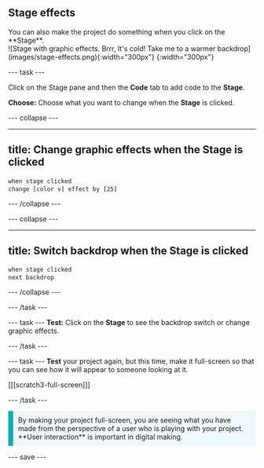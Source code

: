 ## Stage effects

<div style="display: flex; flex-wrap: wrap">
<div style="flex-basis: 200px; flex-grow: 1; margin-right: 15px;">
You can also make the project do something when you click on the **Stage**.
</div>
<div>
![Stage with graphic effects. Brrr, It's cold! Take me to a warmer backdrop](images/stage-effects.png){:width="300px"} 
{:width="300px"}  
</div>
</div>

--- task ---

Click on the Stage pane and then the **Code** tab to add code to the **Stage**.

**Choose:** Choose what you want to change when the **Stage** is clicked.

--- collapse ---

---
title: Change graphic effects when the Stage is clicked
---

```blocks3
when stage clicked
change [color v] effect by [25]
```

--- /collapse ---

--- collapse ---

---
title: Switch backdrop when the Stage is clicked
---

```blocks3
when stage clicked
next backdrop
```

--- /collapse ---

--- /task ---

--- task ---
**Test:** Click on the **Stage** to see the backdrop switch or change graphic effects. 

--- /task ---

--- task ---
**Test** your project again, but this time, make it full-screen so that you can see how it will appear to someone looking at it.

[[[scratch3-full-screen]]]

--- /task ---

<p style="border-left: solid; border-width:10px; border-color: #0faeb0; background-color: aliceblue; padding: 10px;">
By making your project full-screen, you are seeing what you have made from the perspective of a user who is playing with your project. **User interaction** is important in digital making. 
</p>

--- save ---
